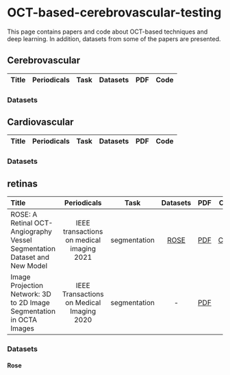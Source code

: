 # OCT-based-cerebrovascular-testing
This page contains papers and code about OCT-based techniques and deep learning. In addition, datasets from some of the papers are presented.
## Cerebrovascular
| Title   |   Periodicals   |  Task  | Datasets |   PDF    |   Code   |
|:------ |:--------:|:-------------------------:|:------:|:--------:|:----------:|
### Datasets
## Cardiovascular
| Title   |   Periodicals   |  Task  | Datasets |   PDF    |   Code   |
|:------ |:--------:|:-------------------------:|:------:|:--------:|:----------:|
### Datasets
## retinas
| Title   |   Periodicals   |  Task  | Datasets |   PDF    |   Code   |
|:------ |:--------:|:-------------------------:|:------:|:--------:|:----------:|
| ROSE: A Retinal OCT-Angiography Vessel Segmentation Dataset and New Model | IEEE transactions on medical imaging 2021 | segmentation | [ROSE](https://imed.nimte.ac.cn/dataofrose.html) | [PDF](https://ieeexplore.ieee.org/stamp/stamp.jsp?tp=&arnumber=9284503) | [CODE](https://github.com/iMED-Lab/ROSE) |
|Image Projection Network: 3D to 2D Image Segmentation in OCTA Images| IEEE Transactions on Medical Imaging 2020 | segmentation  | - | [PDF](https://sci-hub.se/https://ieeexplore.ieee.org/document/9085991) | - |
### Datasets
#### Rose




